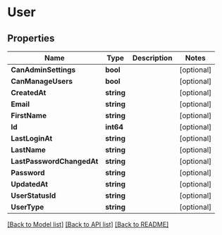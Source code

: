 # User

## Properties

Name | Type | Description | Notes
------------ | ------------- | ------------- | -------------
**CanAdminSettings** | **bool** |  | [optional] 
**CanManageUsers** | **bool** |  | [optional] 
**CreatedAt** | **string** |  | [optional] 
**Email** | **string** |  | [optional] 
**FirstName** | **string** |  | [optional] 
**Id** | **int64** |  | [optional] 
**LastLoginAt** | **string** |  | [optional] 
**LastName** | **string** |  | [optional] 
**LastPasswordChangedAt** | **string** |  | [optional] 
**Password** | **string** |  | [optional] 
**UpdatedAt** | **string** |  | [optional] 
**UserStatusId** | **string** |  | [optional] 
**UserType** | **string** |  | [optional] 

[[Back to Model list]](../README.md#documentation-for-models) [[Back to API list]](../README.md#documentation-for-api-endpoints) [[Back to README]](../README.md)


